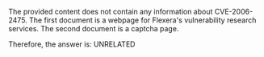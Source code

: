 The provided content does not contain any information about CVE-2006-2475. The first document is a webpage for Flexera's vulnerability research services. The second document is a captcha page.

Therefore, the answer is: UNRELATED